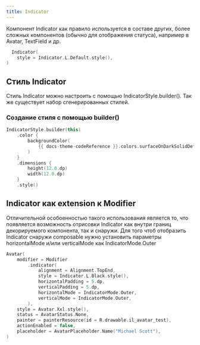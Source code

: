 ```yaml
---
title: Indicator
--- 
```


Компонент Indicator как правило используется в составе других, более сложных компонентов (обычно для отображения статуса),
например в Avatar, TextField и др.

```kotlin
  Indicator(
    style = Indicator.L.Default.style(),
)
```

## Стиль Indicator

Стиль Indicator можно настроить с помощью IndicatorStyle.builder(). Так же существует набор сгенерированных стилей.

### Создание стиля с помощью builder()

```kotlin
IndicatorStyle.builder(this)
    .color {
        backgroundColor(
            {{ docs-theme-codeReference }}.colors.surfaceOnDarkSolidDefault.asInteractive(),
        )
    }
    .dimensions {
        height(12.0.dp)
        width(12.0.dp)
    }
    .style()
```

## Indicator как extension к Modifier

Отличительной особоенностью такого использования является то, что появляется возможность отрисовки Indicator
как внутри границ декорируемого компонента, так и снаружи. Для того чтоб отобразить Indicator снаружи composable
нужно установить параметры horizontalMode и/или verticalMode как IndicatorMode.Outer

```kotlin
Avatar(
    modifier = Modifier
        .indicator(
            alignment = Alignment.TopEnd,
            style = Indicator.L.Black.style(),
            horizontalPadding = 5.dp,
            verticalPadding = 5.dp,
            horizontalMode = IndicatorMode.Outer,
            verticalMode = IndicatorMode.Outer,
        ),
    style = Avatar.Xxl.style(),
    status = AvatarStatus.None,
    painter = painterResource(id = R.drawable.il_avatar_test),
    actionEnabled = false,
    placeholder = AvatarPlaceholder.Name("Michael Scott"),
)
```
